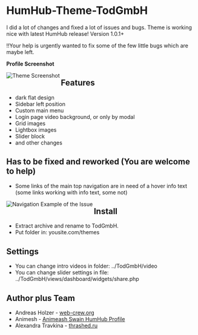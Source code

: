 #  HumHub-Theme-TodGmbH

I did a lot of changes and fixed a lot of issues and bugs. 
Theme is working nice with latest HumHub release! Version 1.0.1+

!!Your help is urgently wanted to fix some of the few little bugs which are maybe left.



**Profile Screenshot**


<a href="http://todgmbh.de">
    <img src="https://github.com/WebCrew/TodGmbH-HumHub-Theme/blob/master/profile.png?raw=true" alt="Theme Screenshot"
         title="HumHub TodGmbH Theme - Profile View" align="left" />
</a>




## Features
- dark flat design
- Sidebar left position
- Custom main menu
- Login page video background, or only by modal
- Grid images
- Lightbox images
- Slider block
- and other changes



## Has to be fixed and reworked (You are welcome to help)

- Some links of the main top navigation are in need of a hover info text (some links working with info text, some not)
<a href="http://todgmbh.de">
    <img src="https://github.com/WebCrew/TodGmbH-HumHub-Theme/blob/master/navigation.gif?raw=true" alt="Navigation Example of the Issue"
         title="Navigation Example of the Issue" align="left" />
</a>

## Install
- Extract archive and rename to TodGmbH.
- Put folder in: yousite.com/themes



## Settings
- You can change intro videos in folder: ../TodGmbH/video
- You can change slider settings in file: ../TodGmbH/views/dashboard/widgets/share.php



## Author plus Team
- Andreas Holzer - [web-crew.org](http://web-crew.org)
- Animesh - [Animeash Swain HumHub Profile](https://community.humhub.com/u/animesh+swain/)
- Alexandra Travkina - [thrashed.ru](http://thrashed.ru)

